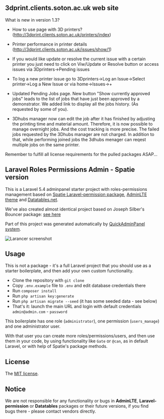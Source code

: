 ## 3dprint.clients.soton.ac.uk web site 

What is new in version 1.3?

- How to use page with 3D printers?  
(http://3dprint.clients.soton.ac.uk/printers/index)

- Printer performance in printer details 
(http://3dprint.clients.soton.ac.uk/issues/show/1)

- If you would like update or resolve the current issue with a certain printer you just need to click on Viw/Update or Resolve button or access issues via 3Dprinters->Pending issues

- To log a new printer issue go to 3Dprinters->Log an Issue->Select printer->Log a New Issue or via home->Issues->+

- Updated Pending Jobs page. New button "Show currently approved jobs" leads to the list of jobs that have just been approved by a demonstrator. We added link to display all the jobs history. (As requested by some of you).

- 3Dhubs manager now can edit the job after it has finished by adjusting the printing time and material amount. Therefore, it is now possible to manage overnight jobs. And the cost tracking is more precise. The failed jobs requested by the 3Dhubs manager are not charged. In addition to that, while performing joined jobs the 3dhubs menager can reqest multiple jobs on the same printer. 



Remember to fulfill all license requirements for the pulled packages ASAP...

## Laravel Roles Permissions Admin - Spatie version

This is a Laravel 5.4 adminpanel starter project with roles-permissions management based on [Spatie Laravel-permission package](https://github.com/spatie/laravel-permission), [AdminLTE theme](https://adminlte.io/) and [Datatables.net](https://datatables.net).

We've also created almost identical project based on Joseph Silber's Bouncer package: [see here](https://github.com/LaravelDaily/laravel-roles-permissions-bouncer)

Part of this project was generated automatically by [QuickAdminPanel system](https://quickadminpanel.com/).

![Larancer screenshot](http://webcoderpro.com/roles-permissions-manager-spatie.png)

## Usage

This is not a package - it's a full Laravel project that you should use as a starter boilerplate, and then add your own custom functionality.

- Clone the repository with `git clone`
- Copy `.env.example` file to `.env` and edit database credentials there
- Run `composer install`
- Run `php artisan key:generate`
- Run `php artisan migrate --seed` (it has some seeded data - see below)
- That's it: launch the main URL and login with default credentials `admin@admin.com` - `password`

This boilerplate has one role (`administrator`), one permission (`users_manage`) and one administrator user.

With that user you can create more roles/permissions/users, and then use them in your code, by using functionality like `Gate` or `@can`, as in default Laravel, or with help of Spatie's package methods.

## License

The [MIT license](http://opensource.org/licenses/MIT).

## Notice

We are not responsible for any functionality or bugs in **AdminLTE**, **Laravel-permission** or **Datatables** packages or their future versions, if you find bugs there - please contact vendors directly.
